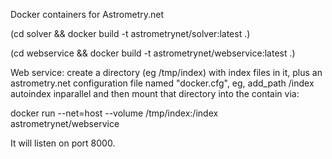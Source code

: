 
Docker containers for Astrometry.net

(cd solver && docker build -t astrometrynet/solver:latest .)

(cd webservice && docker build -t astrometrynet/webservice:latest .)

Web service: create a directory (eg /tmp/index) with index files in it, 
plus an astrometry.net configuration file named "docker.cfg", eg,
  add_path /index
  autoindex
  inparallel
and then mount that directory into the contain via:

docker run --net=host --volume /tmp/index:/index astrometrynet/webservice

It will listen on port 8000.
